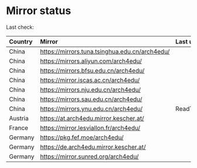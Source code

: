 <script src="./time.js"></script>
# Mirror status
Last check: <script type="text/javascript">localize(1680744223.1606312);</script>

|Country|Mirror|Last update|
|:------|:-----|:----------|
|China|https://mirrors.tuna.tsinghua.edu.cn/arch4edu/|<script type="text/javascript">localize(1680719759);</script>|
|China|https://mirrors.aliyun.com/arch4edu/|<script type="text/javascript">localize(1680676427);</script>|
|China|https://mirrors.bfsu.edu.cn/arch4edu/|<script type="text/javascript">localize(1680719759);</script>|
|China|https://mirror.iscas.ac.cn/arch4edu/|<script type="text/javascript">localize(1680719759);</script>|
|China|https://mirrors.nju.edu.cn/arch4edu/|<script type="text/javascript">localize(1680676427);</script>|
|China|https://mirrors.sau.edu.cn/arch4edu/|<script type="text/javascript">localize(1673850842);</script>|
|China|https://mirrors.ynu.edu.cn/arch4edu/|ReadTimeout|
|Austria|https://at.arch4edu.mirror.kescher.at/|<script type="text/javascript">localize(1680719759);</script>|
|France|https://mirror.lesviallon.fr/arch4edu/|<script type="text/javascript">localize(1680719759);</script>|
|Germany|https://pkg.fef.moe/arch4edu/|<script type="text/javascript">localize(1680719759);</script>|
|Germany|https://de.arch4edu.mirror.kescher.at/|<script type="text/javascript">localize(1680719759);</script>|
|Germany|https://mirror.sunred.org/arch4edu/|<script type="text/javascript">localize(1680719759);</script>|

<script src="./tablefilter/tablefilter.js"></script>
<script src="./table.js"></script>